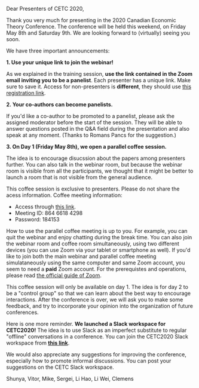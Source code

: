 Dear Presenters of CETC 2020,

Thank you very much for presenting in the 2020 Canadian Economic Theory Conference. The conference will be held this weekend, on Friday May 8th and Saturday 9th. We are looking forward to (virtually) seeing you soon.

We have three important announcements:

**1. Use your unique link to join the webinar!**

As we explained in the training session, **use the link contained in the Zoom email inviting you to be a panelist**. Each presenter has a unique link. Make sure to save it. Access for non-presenters is **different**, they should use [this registration link](https://zoom.us/webinar/register/9515870863740/WN_ZtYIUomiRPigDbo28x1sdg).

**2. Your co-authors can become panelists.**

If you'd like a co-author to be promoted to a panelist, please ask the assigned moderator before the start of the session. They will be able to answer questions posted in the Q&A field during the presentation and also speak at any moment. (Thanks to Romans Pancs for the suggestion.)

**3. On Day 1 (Friday May 8th), we open a parallel coffee session.**

The idea is to encourage disucssion about the papers among presenters further. You can also talk in the webinar room, but because the webinar room is visible from all the participants, we thought that it might be better to launch a room that is not visible from the general audience.

This coffee session is exclusive to presenters. Please do not share the acess information.
Coffee meeting information:
* Access through [this link](https://us02web.zoom.us/j/86466184298?pwd=NWdOQWZQQ1g1MGZ5cmRRZkFrQURjZz09). 
* Meeting ID: 864 6618 4298
* Password: 184153

How to use the parallel coffee meeting is up to you. For example, you can quit the webinar and enjoy chatting during the break time. You can also join the webinar room and coffee room simultaneously, using two different devices (you can use Zoom via your tablet or smartphone as well). If you'd like to join both the main webinar and parallel coffee meeting simulataneously using the same computer and same Zoom account, you seem to need a **paid** Zoom account. For the prerequistes and operations, please read [the official guide of Zoom](https://support.zoom.us/hc/en-us/articles/360001120743-Join-Multiple-Meetings-Simultaneously-on-Desktop).

This coffee session will only be available on day 1. The idea is for day 2 to be a "control group" so that we can learn about the best way to encourage interactions. After the conference is over, we will ask you to make some feedback, and try to incorporate your opinion into the organization of future conferences.

Here is one more reminder. **We launched a Slack workspace for CETC2020!** The idea is to use Slack as an imperfect substitute to regular "offline" conversations in a conference. You can join the CETC2020 Slack workspace from **[this link](https://join.slack.com/t/cetctalk/shared_invite/zt-dtk2f4lg-0mLgqf_L21T5KHRu4NjKyg)**.

We would also appreciate any suggestions for improving the conference, especially how to promote informal discussions. You can post your suggestions on the CETC Slack workspace.

Shunya, Vitor, Mike, Sergei, Li Hao, Li Wei, Clemens
